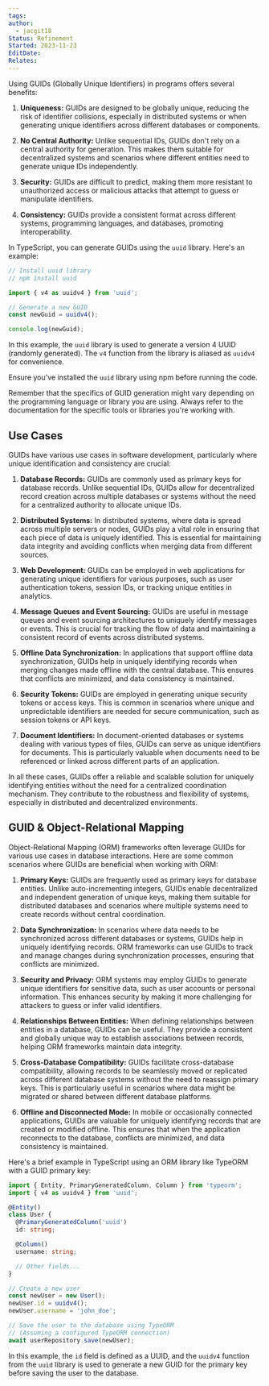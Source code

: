 ```yaml
---
tags: 
author:
  - jacgit18
Status: Refinement
Started: 2023-11-23
EditDate: 
Relates:
---
```

Using GUIDs (Globally Unique Identifiers) in programs offers several benefits:

1. **Uniqueness:** GUIDs are designed to be globally unique, reducing the risk of identifier collisions, especially in distributed systems or when generating unique identifiers across different databases or components.

2. **No Central Authority:** Unlike sequential IDs, GUIDs don't rely on a central authority for generation. This makes them suitable for decentralized systems and scenarios where different entities need to generate unique IDs independently.

3. **Security:** GUIDs are difficult to predict, making them more resistant to unauthorized access or malicious attacks that attempt to guess or manipulate identifiers.

4. **Consistency:** GUIDs provide a consistent format across different systems, programming languages, and databases, promoting interoperability.

In TypeScript, you can generate GUIDs using the `uuid` library. Here's an example:

```typescript
// Install uuid library
// npm install uuid

import { v4 as uuidv4 } from 'uuid';

// Generate a new GUID
const newGuid = uuidv4();

console.log(newGuid);
```

In this example, the `uuid` library is used to generate a version 4 UUID (randomly generated). The `v4` function from the library is aliased as `uuidv4` for convenience.

Ensure you've installed the `uuid` library using npm before running the code.

Remember that the specifics of GUID generation might vary depending on the programming language or library you are using. Always refer to the documentation for the specific tools or libraries you're working with.



## Use Cases
GUIDs have various use cases in software development, particularly where unique identification and consistency are crucial:

1. **Database Records:** GUIDs are commonly used as primary keys for database records. Unlike sequential IDs, GUIDs allow for decentralized record creation across multiple databases or systems without the need for a centralized authority to allocate unique IDs.

2. **Distributed Systems:** In distributed systems, where data is spread across multiple servers or nodes, GUIDs play a vital role in ensuring that each piece of data is uniquely identified. This is essential for maintaining data integrity and avoiding conflicts when merging data from different sources.

3. **Web Development:** GUIDs can be employed in web applications for generating unique identifiers for various purposes, such as user authentication tokens, session IDs, or tracking unique entities in analytics.

4. **Message Queues and Event Sourcing:** GUIDs are useful in message queues and event sourcing architectures to uniquely identify messages or events. This is crucial for tracking the flow of data and maintaining a consistent record of events across distributed systems.

5. **Offline Data Synchronization:** In applications that support offline data synchronization, GUIDs help in uniquely identifying records when merging changes made offline with the central database. This ensures that conflicts are minimized, and data consistency is maintained.

6. **Security Tokens:** GUIDs are employed in generating unique security tokens or access keys. This is common in scenarios where unique and unpredictable identifiers are needed for secure communication, such as session tokens or API keys.

7. **Document Identifiers:** In document-oriented databases or systems dealing with various types of files, GUIDs can serve as unique identifiers for documents. This is particularly valuable when documents need to be referenced or linked across different parts of an application.

In all these cases, GUIDs offer a reliable and scalable solution for uniquely identifying entities without the need for a centralized coordination mechanism. They contribute to the robustness and flexibility of systems, especially in distributed and decentralized environments.


## GUID & Object-Relational Mapping
Object-Relational Mapping (ORM) frameworks often leverage GUIDs for various use cases in database interactions. Here are some common scenarios where GUIDs are beneficial when working with ORM:

1. **Primary Keys:** GUIDs are frequently used as primary keys for database entities. Unlike auto-incrementing integers, GUIDs enable decentralized and independent generation of unique keys, making them suitable for distributed databases and scenarios where multiple systems need to create records without central coordination.

2. **Data Synchronization:** In scenarios where data needs to be synchronized across different databases or systems, GUIDs help in uniquely identifying records. ORM frameworks can use GUIDs to track and manage changes during synchronization processes, ensuring that conflicts are minimized.

3. **Security and Privacy:** ORM systems may employ GUIDs to generate unique identifiers for sensitive data, such as user accounts or personal information. This enhances security by making it more challenging for attackers to guess or infer valid identifiers.

4. **Relationships Between Entities:** When defining relationships between entities in a database, GUIDs can be useful. They provide a consistent and globally unique way to establish associations between records, helping ORM frameworks maintain data integrity.

5. **Cross-Database Compatibility:** GUIDs facilitate cross-database compatibility, allowing records to be seamlessly moved or replicated across different database systems without the need to reassign primary keys. This is particularly useful in scenarios where data might be migrated or shared between different database platforms.

6. **Offline and Disconnected Mode:** In mobile or occasionally connected applications, GUIDs are valuable for uniquely identifying records that are created or modified offline. This ensures that when the application reconnects to the database, conflicts are minimized, and data consistency is maintained.

Here's a brief example in TypeScript using an ORM library like TypeORM with a GUID primary key:

```typescript
import { Entity, PrimaryGeneratedColumn, Column } from 'typeorm';
import { v4 as uuidv4 } from 'uuid';

@Entity()
class User {
  @PrimaryGeneratedColumn('uuid')
  id: string;

  @Column()
  username: string;

  // Other fields...
}

// Create a new user
const newUser = new User();
newUser.id = uuidv4();
newUser.username = 'john_doe';

// Save the user to the database using TypeORM
// (Assuming a configured TypeORM connection)
await userRepository.save(newUser);
```

In this example, the `id` field is defined as a UUID, and the `uuidv4` function from the `uuid` library is used to generate a new GUID for the primary key before saving the user to the database.